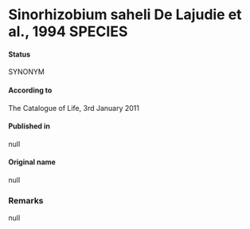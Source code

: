 # Sinorhizobium saheli De Lajudie et al., 1994 SPECIES

#### Status
SYNONYM

#### According to
The Catalogue of Life, 3rd January 2011

#### Published in
null

#### Original name
null

### Remarks
null
